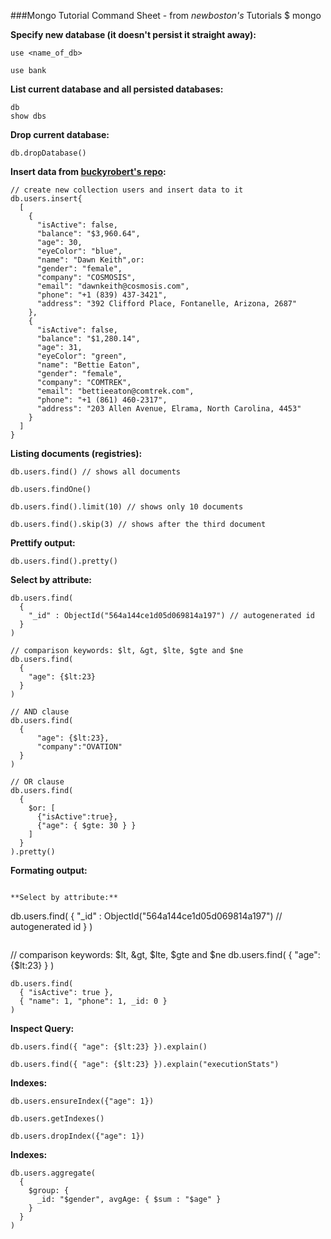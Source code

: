 ###Mongo Tutorial Command Sheet - from *newboston's* Tutorials
$ mongo

**Specify new database (it doesn't persist it straight away):**
```
use <name_of_db>
```
```
use bank
```

**List current database and all persisted databases:**
```
db
show dbs
```

**Drop current database:**
```
db.dropDatabase()
```
**Insert data from [buckyrobert's repo](https://github.com/buckyroberts/Source-Code-from-Tutorials/blob/master/Other/SampleJsonData/fake_bank_data.json):**
```
// create new collection users and insert data to it
db.users.insert{
  [
    {
      "isActive": false,
      "balance": "$3,960.64",
      "age": 30,
      "eyeColor": "blue",
      "name": "Dawn Keith",or:
      "gender": "female",
      "company": "COSMOSIS",
      "email": "dawnkeith@cosmosis.com",
      "phone": "+1 (839) 437-3421",
      "address": "392 Clifford Place, Fontanelle, Arizona, 2687"
    },
    {
      "isActive": false,
      "balance": "$1,280.14",
      "age": 31,
      "eyeColor": "green",
      "name": "Bettie Eaton",
      "gender": "female",
      "company": "COMTREK",
      "email": "bettieeaton@comtrek.com",
      "phone": "+1 (861) 460-2317",
      "address": "203 Allen Avenue, Elrama, North Carolina, 4453"
    }
  ]
}
```

**Listing documents (registries):**
```
db.users.find() // shows all documents
```
```
db.users.findOne()
```
```
db.users.find().limit(10) // shows only 10 documents
```
```
db.users.find().skip(3) // shows after the third document
```

**Prettify output:**
```
db.users.find().pretty()
```

**Select by attribute:**
```
db.users.find(
  {
    "_id" : ObjectId("564a144ce1d05d069814a197") // autogenerated id
  }
)
```
```
// comparison keywords: $lt, &gt, $lte, $gte and $ne
db.users.find(
  {
    "age": {$lt:23}
  }
)
```
```
// AND clause
db.users.find(
  {
      "age": {$lt:23},
      "company":"OVATION"
  }
)
```
```
// OR clause
db.users.find(
  {
    $or: [
      {"isActive":true},
      {"age": { $gte: 30 } }
    ]
  }
).pretty()
```

**Formating output:**
```

**Select by attribute:**
```
db.users.find(
  {
    "_id" : ObjectId("564a144ce1d05d069814a197") // autogenerated id
  }
)
```
```
// comparison keywords: $lt, &gt, $lte, $gte and $ne
db.users.find(
  {
    "age": {$lt:23}
  }
)
```
db.users.find(
  { "isActive": true },
  { "name": 1, "phone": 1, _id: 0 }
)
```

**Inspect Query:**
```
db.users.find({ "age": {$lt:23} }).explain()
```
```
db.users.find({ "age": {$lt:23} }).explain("executionStats")
```

**Indexes:**
```
db.users.ensureIndex({"age": 1})
```
```
db.users.getIndexes()
```
```
db.users.dropIndex({"age": 1})
```

**Indexes:**
```
db.users.aggregate(
  {
    $group: {
      _id: "$gender", avgAge: { $sum : "$age" }
    }
  }
)
```
